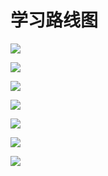 # 学习路线图

![](https://enpei-md.oss-cn-hangzhou.aliyuncs.com/img20210714155611.png?x-oss-process=style/wp)



![](https://enpei-md.oss-cn-hangzhou.aliyuncs.com/img20210714161510.png?x-oss-process=style/wp)

![](https://enpei-md.oss-cn-hangzhou.aliyuncs.com/img20210714161632.png?x-oss-process=style/wp)



![](https://enpei-md.oss-cn-hangzhou.aliyuncs.com/img20210714161702.png?x-oss-process=style/wp)

![](https://enpei-md.oss-cn-hangzhou.aliyuncs.com/img20210714161821.png?x-oss-process=style/wp)

![](https://enpei-md.oss-cn-hangzhou.aliyuncs.com/img20210714162258.png?x-oss-process=style/wp)

![](https://enpei-md.oss-cn-hangzhou.aliyuncs.com/img20210714162315.png?x-oss-process=style/wp)

